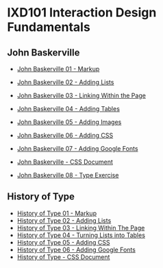 IXD101 Interaction Design Fundamentals 
======================================

John Baskerville
----------------

- [John Baskerville 01 - Markup](https://sarahcupples.github.io/john_baskerville/baskerville.html)
- [John Baskerville 02 - Adding Lists](https://sarahcupples.github.io/john_baskerville/baskerville2.html)
- [John Baskerville 03 - Linking Within the Page](https://sarahcupples.github.io/john_baskerville/baskerville3.html)
- [John Baskerville 04 - Adding Tables](https://sarahcupples.github.io/john_baskerville/baskerville4.html)
- [John Baskerville 05 - Adding Images](https://sarahcupples.github.io/john_baskerville/baskerville5.html)
- [John Baskerville 06 - Adding CSS](https://sarahcupples.github.io/john_baskerville/baskerville6.html)
- [John Baskerville 07 - Adding Google Fonts](https://sarahcupples.github.io/john_baskerville/baskerville7.html)
- [John Baskerville - CSS Document](https://sarahcupples.github.io/john_baskerville/style.css)

- [John Baskerville 08 - Type Exercise](https://sarahcupples.github.io/john_baskerville/baskexercise.html)



History of Type
---------------

- [History of Type 01 - Markup](https://sarahcupples.github.io/john_baskerville/type.html)
- [History of Type 02 - Adding Lists](https://sarahcupples.github.io/john_baskerville/typelist.html)
- [History of Type 03 - Linking Within The Page](https://sarahcupples.github.io/john_baskerville/typelinks.html)
- [History of Type 04 - Turning Lists into Tables](https://sarahcupples.github.io/john_baskerville/typetable.html)
- [History of Type 05 - Adding CSS](https://sarahcupples.github.io/john_baskerville/type2.html)
- [History of Type 06 - Adding Google Fonts](https://sarahcupples.github.io/john_baskerville/type3.html)
- [History of Type - CSS Document](https://sarahcupples.github.io/john_baskerville/type.css)



